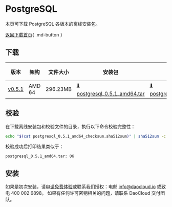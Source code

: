 # PostgreSQL

本页可下载 PostgreSQL 各版本的离线安装包。

[返回下载首页](../../index.md){ .md-button }

## 下载

| 版本                                                         | 架构 | 文件大小 | 安装包                                                                                                                             |  校验文件 | 更新日期       |
|------------------------------------------------------------| ----- |-------- |---------------------------------------------------------------------------------------------------------------------------------| ---------- |------------|
| [v0.5.1](../../../middleware/postgresql/release-notes.md)     | AMD 64 | 296.23MB | [:arrow_down: postgresql_0.5.1_amd64.tar](https://qiniu-download-public.daocloud.io/DaoCloud_Enterprise/postgresql_0.5.1_amd64.tar) | [:arrow_down: postgresql_0.5.1_amd64_checksum.sha512sum](https://qiniu-download-public.daocloud.io/DaoCloud_Enterprise/postgresql_0.5.1_amd64_checksum.sha512sum) | 2023-10-10 |

## 校验

在下载离线安装包和校验文件的目录，执行以下命令校验完整性：

```sh
echo "$(cat postgresql_0.5.1_amd64_checksum.sha512sum)" | sha512sum -c
```

校验成功后打印结果类似于：

```none
postgresql_0.5.1_amd64.tar: OK
```

## 安装

如果是初次安装，请[申请免费体验](../../../dce/license0.md)或联系我们授权：电邮 info@daocloud.io 或致电 400 002 6898。
如果有任何许可密钥相关的问题，请联系 DaoCloud 交付团队。